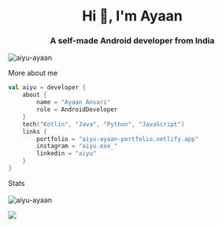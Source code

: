 <h1 align="center">Hi 👋, I'm Ayaan</h1>
<h3 align="center">A self-made Android developer from India</h3>

<p align="left"> <img src="https://komarev.com/ghpvc/?username=aiyu-ayaan&label=Profile%20views&color=0e75b6&style=flat" alt="aiyu-ayaan" /> </p>

More about me
```kotlin
val aiyu = developer {
    about {
        name = "Ayaan Ansari"
        role = AndroidDeveloper
    }
    tech("Kotlin", "Java", "Python", "JavaScript")
    links {
        portfolio = "aiyu-ayaan-portfolio.netlify.app"
        instagram = "aiyu.exe_"
        linkedin = "aiyu"
    }
}
```

Stats
<br> <br>
<img src="https://github-readme-stats.vercel.app/api?username=aiyu-ayaan&show_icons=true" alt="aiyu-ayaan" />

<img src="https://github-readme-stats.vercel.app/api/top-langs/?username=aiyu-ayaan&show_icons=true&layout=compact&hide=css"/>
